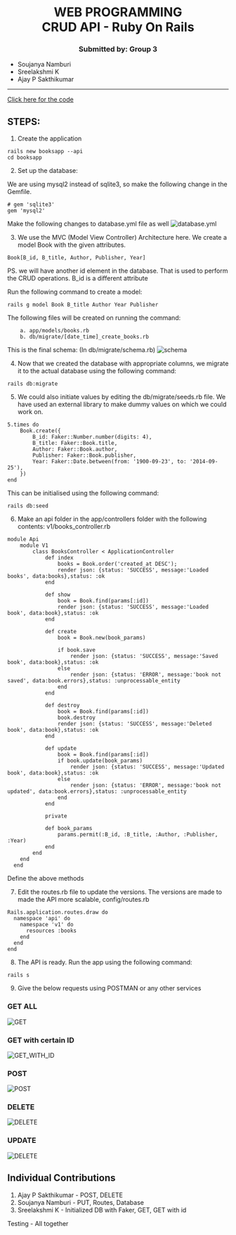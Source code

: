 <h1>
    <center>WEB PROGRAMMING</center>
    <center>CRUD API - Ruby On Rails</center>
</h1>
<h3>
<center> <bold>Submitted by:</bold> Group 3</center>
</h3>
<ul>
    <li> Soujanya Namburi </li>
    <li> Sreelakshmi K </li>
    <li> Ajay P Sakthikumar </li>
</ul>
<hr /> 

[Click here for the code](https://github.com/soujanyanmbri/rubyonrails_webp)

## STEPS: 

1. Create the application 

```
rails new booksapp --api
cd booksapp
```
2. Set up the database:

We are using mysql2 instead of sqlite3, so make the following change in the Gemfile. 

```
# gem 'sqlite3'
gem 'mysql2'
```
Make the following changes to database.yml file as well 
![database.yml](pics/database.png) 


3. We use the MVC (Model View Controller) Architecture here. We create a model Book with the given attributes. 
```
Book[B_id, B_title, Author, Publisher, Year]
```
PS. we will have another id element in the database. That is used to perform the CRUD operations. B_id is a different attribute

Run the following command to create a model: 
```
rails g model Book B_title Author Year Publisher
```
The following files will be created on running the command: 

        a. app/models/books.rb
        b. db/migrate/[date_time]_create_books.rb

This is the final schema: (In db/migrate/schema.rb)
![schema](pics/schema.png) 

4.  Now that we created the database with appropriate columns, we migrate it to the actual database using the following command: 

```
rails db:migrate
```
5. We could also initiate values by editing the db/migrate/seeds.rb file. We have used an external library to make dummy values on which we could work on.  

```
5.times do
    Book.create({
        B_id: Faker::Number.number(digits: 4),
        B_title: Faker::Book.title,
        Author: Faker::Book.author,
        Publisher: Faker::Book.publisher,
        Year: Faker::Date.between(from: '1900-09-23', to: '2014-09-25'),
    })
end
```
This can be initialised using the following command: 
```
rails db:seed
```

6. Make an api folder in the app/controllers folder with the following contents: v1/books_controller.rb

```
module Api
    module V1
        class BooksController < ApplicationController
            def index
                books = Book.order('created_at DESC');
                render json: {status: 'SUCCESS', message:'Loaded books', data:books},status: :ok
            end

            def show
                book = Book.find(params[:id])
                render json: {status: 'SUCCESS', message:'Loaded book', data:book},status: :ok
            end

            def create
                book = Book.new(book_params)

                if book.save
                    render json: {status: 'SUCCESS', message:'Saved book', data:book},status: :ok
                else
                    render json: {status: 'ERROR', message:'book not saved', data:book.errors},status: :unprocessable_entity
                end
            end

            def destroy
                book = Book.find(params[:id])
                book.destroy
                render json: {status: 'SUCCESS', message:'Deleted book', data:book},status: :ok
            end

            def update
                book = Book.find(params[:id])
                if book.update(book_params)
                    render json: {status: 'SUCCESS', message:'Updated book', data:book},status: :ok
                else
                    render json: {status: 'ERROR', message:'book not updated', data:book.errors},status: :unprocessable_entity
                end
            end

            private

            def book_params
                params.permit(:B_id, :B_title, :Author, :Publisher, :Year)
            end
        end
    end
  end
```

Define the above methods
 
7. Edit the routes.rb file to update the versions. The versions are made to made the API more scalable, config/routes.rb

```
Rails.application.routes.draw do
  namespace 'api' do
    namespace 'v1' do
      resources :books
    end
  end
end
```

8. The API is ready. Run the app using the following command: 

```
rails s
```
9. Give the below requests using POSTMAN or any other services

### GET ALL
![GET](pics/GET.png) 

### GET with certain ID
![GET_WITH_ID](pics/GETwithID.png) 

### POST
![POST](pics/postJson.png) 

### DELETE
![DELETE](pics/delete.png) 

### UPDATE
![DELETE](pics/update.png) 

## Individual Contributions
1. Ajay P Sakthikumar - POST, DELETE
2. Soujanya Namburi - PUT, Routes, Database
3. Sreelakshmi K - Initialized DB with Faker, GET, GET with id

Testing - All together
